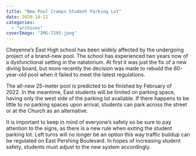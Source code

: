 ```yaml
---
title: "New Pool Cramps Student Parking Lot"
date: 2020-10-12
categories: 
  - "archives"
coverImage: "IMG-7293.jpeg"
---
```


Cheyenne’s East High school has been widely affected by the undergoing project of a brand-new pool. The school has experienced two years now of a dysfunctional setting in the natatorium. At first it was just the fix of a new diving board, but more recently the decision was made to rebuild the 60-year-old pool when it failed to meet the latest regulations.   

The all-new 25-meter pool is predicted to be finished by February of 2022. In the meantime, East students will be limited on parking space, having only the west side of the parking lot available. If there happens to be little to no parking spaces upon arrival, students can park across the street or at the Church as an alternative.  

It is important to keep in mind of everyone’s safety so be sure to pay attention to the signs, as there is a new rule when exiting the student parking lot. Left turns will no longer be an option this way traffic buildup can be regulated on East Pershing Boulevard. In hopes of increasing student safety, students must adjust to the new system accordingly.
